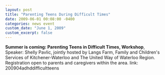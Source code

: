 ```yaml
---
layout: post
title: "Parenting Teens During Difficult Times"
date: 2009-06-01 00:08:00 -0400
categories: news event
custom_date: "June 1, 2009"
custom_excerpt: false
---
```


**Summer is coming: Parenting Teens in Difficult Times, Workshop**, Speaker: Shelly Pavlic, jointly hosted by Langs Farm, Family and Children's Services of Kitchener-Waterloo and The United Way of Waterloo Region. Registration open to parents and caregivers within the area.
link: 200904adhddifficultteens